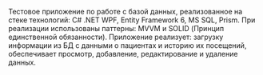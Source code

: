 Тестовое приложение по работе с базой данных, реализованное на стеке технологий: C# .NET WPF, Entity Framework 6, MS SQL, Prism.
При реализации использованы паттерны: MVVM и SOLID (Принцип единственной обязанности).
Приложение реализует: загрузку информации из БД с данными о пациентах и историю их посещений, обеспечивает просмотр, добавление, редактирование и удаление данных.
